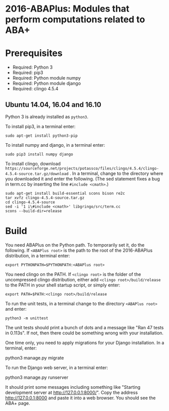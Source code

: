 2016-ABAPlus: Modules that perform computations related to ABA+
===============================================================

Prerequisites
=============
* Required: Python 3
* Required: pip3
* Required: Python module numpy
* Required: Python module django
* Required: clingo 4.5.4

## Ubuntu 14.04, 16.04 and 16.10
Python 3 is already installed as `python3`.

To install pip3, in a terminal enter:

    sudo apt-get install python3-pip

To install numpy and django, in a terminal enter:

    sudo pip3 install numpy django

To install clingo, download `https://sourceforge.net/projects/potassco/files/clingo/4.5.4/clingo-4.5.4-source.tar.gz/download` .
In a terminal, change to the directory where you downloaded it and enter the following.
(The sed statement fixes a bug in term.cc by inserting the line `#include <cmath>`.)

    sudo apt-get install build-essential scons bison re2c
    tar xvfz clingo-4.5.4-source.tar.gz
    cd clingo-4.5.4-source
    sed -i '1 i\#include <cmath>' libgringo/src/term.cc
    scons --build-dir=release
    
Build
=====
You need ABAPlus on the Python path.  To temporarily set it, do the following.
If `<ABAPlus root>` is the path to the root of the 2016-ABAPlus distribution, in a terminal enter:

    export PYTHONPATH=$PYTHONPATH:<ABAPlus root>

You need clingo on the PATH. If `<clingo root>` is the folder of the uncompressed clingo distribution,
either add `<clingo root>/build/release` to the PATH in your shell startup script, or simply enter:

    export PATH=$PATH:<clingo root>/build/release

To run the unit tests, in a terminal change to the directory `<ABAPlus root>` and enter:

    python3 -m unittest

The unit tests should print a bunch of dots and a message like "Ran 47 tests in 0.113s".
If not, then there could be something wrong with your installation.

One time only, you need to apply migrations for your Django installation. In a terminal, enter:

   python3 manage.py migrate

To run the Django web server, in a terminal enter:

   python3 manage.py runserver

It should print some messages including something like "Starting development server at http://127.0.0.1:8000/".
Copy the address http://127.0.0.1:8000 and paste it into a web browser. You should see the ABA+ page.

